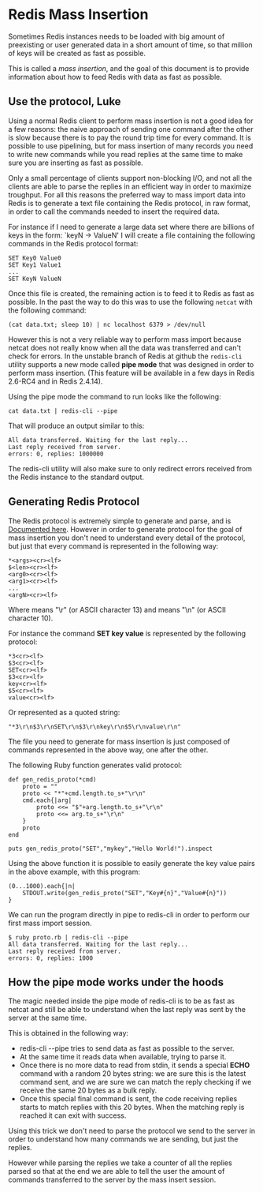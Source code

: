 Redis Mass Insertion
===

Sometimes Redis instances needs to be loaded with big amount of preexisting
or user generated data in a short amount of time, so that million of keys
will be created as fast as possible.

This is called a *mass insertion*, and the goal of this document is to
provide information about how to feed Redis with data as fast as possible.

Use the protocol, Luke
----------------------

Using a normal Redis client to perform mass insertion is not a good idea
for a few reasons: the naive approach of sending one command after the other
is slow because there is to pay the round trip time for every command.
It is possible to use pipelining, but for mass insertion of many records
you need to write new commands while you read replies at the same time to
make sure you are inserting as fast as possible.

Only a small percentage of clients support non-blocking I/O, and not all the
clients are able to parse the replies in an efficient way in order to maximize
troughput. For all this reasons the preferred way to mass import data into
Redis is to generate a text file containing the Redis protocol, in raw format,
in order to call the commands needed to insert the required data.

For instance if I need to generate a large data set where there are billions
of keys in the form: `keyN -> ValueN' I will create a file containing the
following commands in the Redis protocol format:

    SET Key0 Value0
    SET Key1 Value1
    ...
    SET KeyN ValueN

Once this file is created, the remaining action is to feed it to Redis
as fast as possible. In the past the way to do this was to use the
following `netcat` with the following command:

    (cat data.txt; sleep 10) | nc localhost 6379 > /dev/null

However this is not a very reliable way to perform mass import because netcat
does not really know when all the data was transferred and can't check for
errors. In the unstable branch of Redis at github the `redis-cli` utility
supports a new mode called **pipe mode** that was designed in order to perform
mass insertion. (This feature will be available in a few days in Redis 2.6-RC4
 and in Redis 2.4.14).

Using the pipe mode the command to run looks like the following:

    cat data.txt | redis-cli --pipe

That will produce an output similar to this:

    All data transferred. Waiting for the last reply...
    Last reply received from server.
    errors: 0, replies: 1000000

The redis-cli utility will also make sure to only redirect errors received
from the Redis instance to the standard output.

Generating Redis Protocol
-------------------------

The Redis protocol is extremely simple to generate and parse, and is
[Documented here](/topics/protocol). However in order to generate protocol for
the goal of mass insertion you don't need to understand every detail of the
protocol, but just that every command is represented in the following way:

    *<args><cr><lf>
    $<len><cr><lf>
    <arg0><cr><lf>
    <arg1><cr><lf>
    ...
    <argN><cr><lf>

Where <cr> means "\r" (or ASCII character 13) and <lf> means "\n" (or ASCII character 10).

For instance the command **SET key value** is represented by the following protocol:

    *3<cr><lf>
    $3<cr><lf>
    SET<cr><lf>
    $3<cr><lf>
    key<cr><lf>
    $5<cr><lf>
    value<cr><lf>

Or represented as a quoted string:

    "*3\r\n$3\r\nSET\r\n$3\r\nkey\r\n$5\r\nvalue\r\n"

The file you need to generate for mass insertion is just composed of commands
represented in the above way, one after the other.

The following Ruby function generates valid protocol:

    def gen_redis_proto(*cmd)
        proto = ""
        proto << "*"+cmd.length.to_s+"\r\n"
        cmd.each{|arg|
            proto <<= "$"+arg.length.to_s+"\r\n"
            proto <<= arg.to_s+"\r\n"
        }
        proto
    end

    puts gen_redis_proto("SET","mykey","Hello World!").inspect

Using the above function it is possible to easily generate the key value pairs
in the above example, with this program:

    (0...1000).each{|n|
        STDOUT.write(gen_redis_proto("SET","Key#{n}","Value#{n}"))
    }

We can run the program directly in pipe to redis-cli in order to perform our
first mass import session.

    $ ruby proto.rb | redis-cli --pipe
    All data transferred. Waiting for the last reply...
    Last reply received from server.
    errors: 0, replies: 1000

How the pipe mode works under the hoods
---------------------------------------

The magic needed inside the pipe mode of redis-cli is to be as fast as netcat
and still be able to understand when the last reply was sent by the server
at the same time.

This is obtained in the following way:

+ redis-cli --pipe tries to send data as fast as possible to the server.
+ At the same time it reads data when available, trying to parse it.
+ Once there is no more data to read from stdin, it sends a special **ECHO** command with a random 20 bytes string: we are sure this is the latest command sent, and we are sure we can match the reply checking if we receive the same 20 bytes as a bulk reply.
+ Once this special final command is sent, the code receiving replies starts to match replies with this 20 bytes. When the matching reply is reached it can exit with success.

Using this trick we don't need to parse the protocol we send to the server in order to understand how many commands we are sending, but just the replies.

However while parsing the replies we take a counter of all the replies parsed so that at the end we are able to tell the user the amount of commands transferred to the server by the mass insert session.

